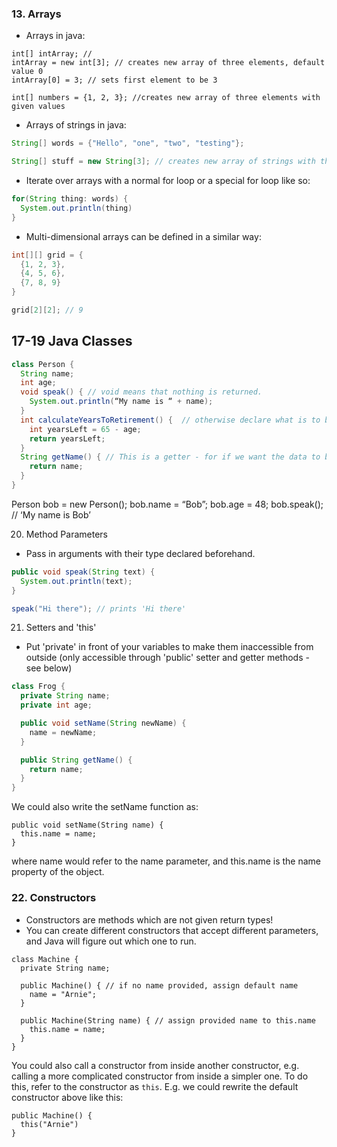 ### 13. Arrays
* Arrays in java: 
```
int[] intArray; //
intArray = new int[3]; // creates new array of three elements, default value 0
intArray[0] = 3; // sets first element to be 3

int[] numbers = {1, 2, 3}; //creates new array of three elements with given values
```
* Arrays of strings in java:
```java
String[] words = {"Hello", "one", "two", "testing"};

String[] stuff = new String[3]; // creates new array of strings with three elements (default value null)
```
* Iterate over arrays with a normal for loop or a special for loop like so:
```java
for(String thing: words) {
  System.out.println(thing)
}
```
* Multi-dimensional arrays can be defined in a similar way: 
```java
int[][] grid = {
  {1, 2, 3},
  {4, 5, 6},
  {7, 8, 9}
}

grid[2][2]; // 9
```

## 17-19 Java Classes

```java
class Person {
  String name;
  int age;
  void speak() { // void means that nothing is returned.
    System.out.println(“My name is “ + name);
  }
  int calculateYearsToRetirement() {  // otherwise declare what is to be returned like this
    int yearsLeft = 65 - age;
    return yearsLeft;
  }
  String getName() { // This is a getter - for if we want the data to be private.
    return name;
  }
}
```

Person bob = new Person();
bob.name = “Bob”;
bob.age = 48;
bob.speak(); // ‘My name is Bob’

20. Method Parameters

* Pass in arguments with their type declared beforehand.

```java
public void speak(String text) {
  System.out.println(text);
}

speak("Hi there"); // prints 'Hi there'
```

21. Setters and 'this'
* Put 'private' in front of your variables to make them inaccessible from outside (only accessible through 'public' setter and getter methods - see below)

```java
class Frog {
  private String name;
  private int age;

  public void setName(String newName) {
    name = newName;
  }

  public String getName() {
    return name;
  }
}
```
We could also write the setName function as:
```
public void setName(String name) {
  this.name = name;
}
```
where name would refer to the name parameter, and this.name is the name property of the object.

### 22. Constructors
* Constructors are methods which are not given return types!
* You can create different constructors that accept different parameters, and Java will figure out which one to run. 

```
class Machine {
  private String name;

  public Machine() { // if no name provided, assign default name
    name = "Arnie";
  }

  public Machine(String name) { // assign provided name to this.name
    this.name = name;
  }
}
```

You could also call a constructor from inside another constructor, e.g. calling a more complicated constructor from inside a simpler one. To do this, refer to the constructor as `this`. E.g. we could rewrite the default constructor above like this:
```
public Machine() {
  this("Arnie")
}
```
